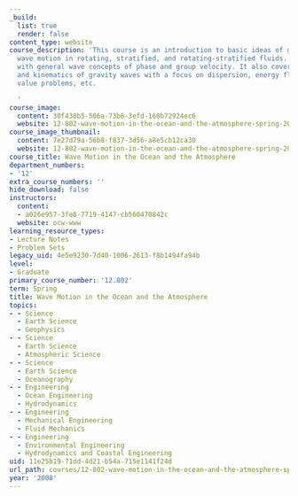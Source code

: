 ```yaml
---
_build:
  list: true
  render: false
content_type: website
course_description: 'This course is an introduction to basic ideas of geophysical
  wave motion in rotating, stratified, and rotating-stratified fluids. Subject begins
  with general wave concepts of phase and group velocity. It also covers the dynamics
  and kinematics of gravity waves with a focus on dispersion, energy flux, initial
  value problems, etc.

  '
course_image:
  content: 30f438b5-506a-73b6-3efd-160b72924ec6
  website: 12-802-wave-motion-in-the-ocean-and-the-atmosphere-spring-2008
course_image_thumbnail:
  content: 7e27d79a-56b8-f837-3d56-a8e5cb12ca30
  website: 12-802-wave-motion-in-the-ocean-and-the-atmosphere-spring-2008
course_title: Wave Motion in the Ocean and the Atmosphere
department_numbers:
- '12'
extra_course_numbers: ''
hide_download: false
instructors:
  content:
  - a026e957-3fe8-7719-4147-cb560470842c
  website: ocw-www
learning_resource_types:
- Lecture Notes
- Problem Sets
legacy_uid: 4e5e9230-7d40-1006-2613-f8b1494fa94b
level:
- Graduate
primary_course_number: '12.802'
term: Spring
title: Wave Motion in the Ocean and the Atmosphere
topics:
- - Science
  - Earth Science
  - Geophysics
- - Science
  - Earth Science
  - Atmospheric Science
- - Science
  - Earth Science
  - Oceanography
- - Engineering
  - Ocean Engineering
  - Hydrodynamics
- - Engineering
  - Mechanical Engineering
  - Fluid Mechanics
- - Engineering
  - Environmental Engineering
  - Hydrodynamics and Coastal Engineering
uid: 11e25b19-71dd-4d21-b54a-715e1141f24d
url_path: courses/12-802-wave-motion-in-the-ocean-and-the-atmosphere-spring-2008
year: '2008'
---
```

